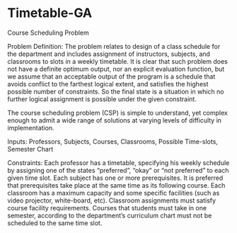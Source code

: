 # Timetable-GA
Course Scheduling Problem

Problem Definition:
The problem relates to design of a class schedule for the department and includes assignment of instructors, subjects, and classrooms to slots in a weekly timetable. It is clear that such problem does not have a definite optimum output, nor an explicit evaluation function, but we assume that an acceptable output of the program is a schedule that avoids conflict to the farthest logical extent, and satisfies the highest possible number of constraints. So the final state is a situation in which no further logical assignment is possible under the given constraint. 

The course scheduling problem (CSP) is simple to understand, yet complex enough to admit a wide range of solutions at varying levels of difficulty in implementation.

Inputs:
Professors, Subjects, Courses, Classrooms, Possible Time-slots, Semester Chart 

Constraints:
Each professor has a timetable, specifying his weekly schedule by assigning one of the states “preferred”, “okay” or “not preferred” to each given time slot.
Each subject has one or more prerequisites. It is preferred that prerequisites take place at the same time as its following course. 
Each classroom has a maximum capacity and some specific facilities (such as video projector, white-board, etc). Classroom assignments must satisfy course facility requirements. Courses that students must take in one semester, according to the department’s curriculum chart must not be scheduled to the same time slot.
